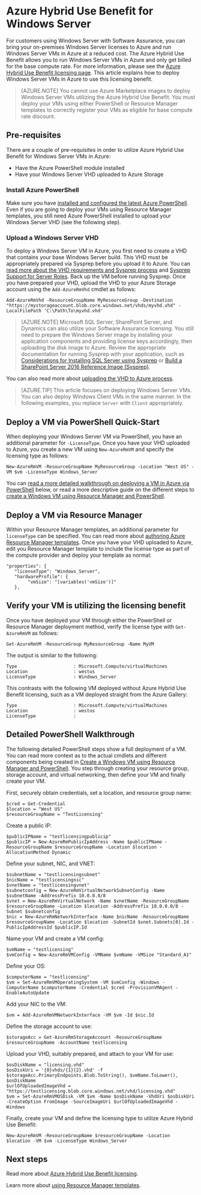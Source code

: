 <properties
   pageTitle="Azure Hybrid Use Benefit for Window Server | Microsoft Azure"
   description="Learn how to maximize your Windows Server Software Assurance benefits to bring on-premises licenses to Azure"
   services="virtual-machines-windows"
   documentationCenter=""
   authors="iainfoulds"
   manager="timlt"
   editor=""/>

<tags
   ms.service="virtual-machines-windows"
   ms.devlang="na"
   ms.topic="article"
   ms.tgt_pltfrm="vm-windows"
   ms.workload="infrastructure-services"
   ms.date="07/13/2016"
   ms.author="georgem"/>

# <a name="azure-hybrid-use-benefit-for-windows-server"></a>Azure Hybrid Use Benefit for Windows Server

For customers using Windows Server with Software Assurance, you can bring your on-premises Windows Server licenses to Azure and run Windows Server VMs in Azure at a reduced cost. The Azure Hybrid Use Benefit allows you to run Windows Server VMs in Azure and only get billed for the base compute rate. For more information, please see the [Azure Hybrid Use Benefit licensing page](https://azure.microsoft.com/pricing/hybrid-use-benefit/). This article explains how to deploy Windows Server VMs in Azure to use this licensing benefit.

> [AZURE.NOTE] You cannot use Azure Marketplace images to deploy Windows Server VMs utilizing the Azure Hybrid Use Benefit. You must deploy your VMs using either PowerShell or Resource Manager templates to correctly register your VMs as eligible for base compute rate discount.

## <a name="pre-requisites"></a>Pre-requisites
There are a couple of pre-requisites in order to utilize Azure Hybrid Use Benefit for Windows Server VMs in Azure:

- Have the Azure PowerShell module installed
- Have your Windows Server VHD uploaded to Azure Storage

### <a name="install-azure-powershell"></a>Install Azure PowerShell
Make sure you have [installed and configured the latest Azure PowerShell](../powershell-install-configure.md). Even if you are going to deploy your VMs using Resource Manager templates, you still need Azure PowerShell installed to upload your Windows Server VHD (see the following step).

### <a name="upload-a-windows-server-vhd"></a>Upload a Windows Server VHD

To deploy a Windows Server VM in Azure, you first need to create a VHD that contains your base Windows Server build. This VHD must be appropriately prepared via Sysprep before you upload it to Azure. You can [read more about the VHD requirements and Sysprep process](./virtual-machines-windows-upload-image.md) and [Sysprep Support for Server Roles](https://msdn.microsoft.com/windows/hardware/commercialize/manufacture/desktop/sysprep-support-for-server-roles). Back up the VM before running Sysprep. Once you have prepared your VHD, upload the VHD to your Azure Storage account using the `Add-AzureRmVhd` cmdlet as follows:

```
Add-AzureRmVhd -ResourceGroupName MyResourceGroup -Destination "https://mystorageaccount.blob.core.windows.net/vhds/myvhd.vhd" -LocalFilePath 'C:\Path\To\myvhd.vhd'
```

> [AZURE.NOTE] Microsoft SQL Server, SharePoint Server, and Dynamics can also utilize your Software Assurance licensing. You still need to prepare the Windows Server image by installing your application components and providing license keys accordingly, then uploading the disk image to Azure. Review the appropriate documentation for running Sysprep with your application, such as [Considerations for Installing SQL Server using Sysprep](https://msdn.microsoft.com/library/ee210754.aspx) or [Build a SharePoint Server 2016 Reference Image (Sysprep)](http://social.technet.microsoft.com/wiki/contents/articles/33789.build-a-sharepoint-server-2016-reference-image-sysprep.aspx).

You can also read more about [uploading the VHD to Azure process](./virtual-machines-windows-upload-image.md#upload-the-vm-image-to-your-storage-account).

> [AZURE.TIP] This article focuses on deploying Windows Server VMs. You can also deploy Windows Client VMs in the same manner. In the following examples, you replace `Server` with `Client` appropriately.

## <a name="deploy-a-vm-via-powershell-quick-start"></a>Deploy a VM via PowerShell Quick-Start
When deploying your Windows Server VM via PowerShell, you have an additional parameter for `-LicenseType`. Once you have your VHD uploaded to Azure, you create a new VM using `New-AzureRmVM` and specify the licensing type as follows:

```
New-AzureRmVM -ResourceGroupName MyResourceGroup -Location "West US" -VM $vm -LicenseType Windows_Server
```

You can [read a more detailed walkthrough on deploying a VM in Azure via PowerShell](./virtual-machines-windows-hybrid-use-benefit-licensing.md#deploy-windows-server-vm-via-powershell-detailed-walkthrough) below, or read a more descriptive guide on the different steps to [create a Windows VM using Resource Manager and PowerShell](./virtual-machines-windows-ps-create.md).

## <a name="deploy-a-vm-via-resource-manager"></a>Deploy a VM via Resource Manager
Within your Resource Manager templates, an additional parameter for `licenseType` can be specified. You can read more about [authoring Azure Resource Manager templates](../resource-group-authoring-templates.md). Once you have your VHD uploaded to Azure, edit you Resource Manager template to include the license type as part of the compute provider and deploy your template as normal:

```
"properties": {  
   "licenseType": "Windows_Server",
   "hardwareProfile": {
        "vmSize": "[variables('vmSize')]"
   },
```
 
## <a name="verify-your-vm-is-utilizing-the-licensing-benefit"></a>Verify your VM is utilizing the licensing benefit
Once you have deployed your VM through either the PowerShell or Resource Manager deployment method, verify the license type with `Get-AzureRmVM` as follows:
 
```
Get-AzureRmVM -ResourceGroup MyResourceGroup -Name MyVM
```

The output is similar to the following:

```
Type                     : Microsoft.Compute/virtualMachines
Location                 : westus
LicenseType              : Windows_Server
```

This contrasts with the following VM deployed without Azure Hybrid Use Benefit licensing, such as a VM deployed straight from the Azure Gallery:

```
Type                     : Microsoft.Compute/virtualMachines
Location                 : westus
LicenseType              : 
```
 
## <a name="detailed-powershell-walkthrough"></a>Detailed PowerShell Walkthrough

The following detailed PowerShell steps show a full deployment of a VM. You can read more context as to the actual cmdlets and different components being created in [Create a Windows VM using Resource Manager and PowerShell](./virtual-machines-windows-ps-create.md). You step through creating your resource group, storage account, and virtual networking, then define your VM and finally create your VM.
 
First, securely obtain credentials, set a location, and resource group name:

```
$cred = Get-Credential
$location = "West US"
$resourceGroupName = "TestLicensing"
```

Create a public IP:

```
$publicIPName = "testlicensingpublicip"
$publicIP = New-AzureRmPublicIpAddress -Name $publicIPName -ResourceGroupName $resourceGroupName -Location $location -AllocationMethod Dynamic
```

Define your subnet, NIC, and VNET:

```
$subnetName = "testlicensingsubnet"
$nicName = "testlicensingnic"
$vnetName = "testlicensingvnet"
$subnetconfig = New-AzureRmVirtualNetworkSubnetConfig -Name $subnetName -AddressPrefix 10.0.0.0/8
$vnet = New-AzureRmVirtualNetwork -Name $vnetName -ResourceGroupName $resourceGroupName -Location $location -AddressPrefix 10.0.0.0/8 -Subnet $subnetconfig
$nic = New-AzureRmNetworkInterface -Name $nicName -ResourceGroupName $resourceGroupName -Location $location -SubnetId $vnet.Subnets[0].Id -PublicIpAddressId $publicIP.Id
```

Name your VM and create a VM config:

```
$vmName = "testlicensing"
$vmConfig = New-AzureRmVMConfig -VMName $vmName -VMSize "Standard_A1"
```

Define your OS:

```
$computerName = "testlicensing"
$vm = Set-AzureRmVMOperatingSystem -VM $vmConfig -Windows -ComputerName $computerName -Credential $cred -ProvisionVMAgent -EnableAutoUpdate
```

Add your NIC to the VM:

```
$vm = Add-AzureRmVMNetworkInterface -VM $vm -Id $nic.Id
```

Define the storage account to use:

```
$storageAcc = Get-AzureRmStorageAccount -ResourceGroupName $resourceGroupName -AccountName testlicensing
```

Upload your VHD, suitably prepared, and attach to your VM for use:

```
$osDiskName = "licensing.vhd"
$osDiskUri = '{0}vhds/{1}{2}.vhd' -f $storageAcc.PrimaryEndpoints.Blob.ToString(), $vmName.ToLower(), $osDiskName
$urlOfUploadedImageVhd = "https://testlicensing.blob.core.windows.net/vhd/licensing.vhd"
$vm = Set-AzureRmVMOSDisk -VM $vm -Name $osDiskName -VhdUri $osDiskUri -CreateOption FromImage -SourceImageUri $urlOfUploadedImageVhd -Windows
```

Finally, create your VM and define the licensing type to utilize Azure Hybrid Use Benefit:

```
New-AzureRmVM -ResourceGroupName $resourceGroupName -Location $location -VM $vm -LicenseType Windows_Server
```

## <a name="next-steps"></a>Next steps

Read more about [Azure Hybrid Use Benefit licensing](https://azure.microsoft.com/pricing/hybrid-use-benefit/).

Learn more about [using Resource Manager templates](../azure-resource-manager/resource-group-overview.md).

